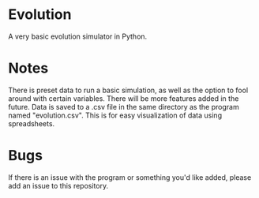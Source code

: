 # Evolution
A very basic evolution simulator in Python.

# Notes
There is preset data to run a basic simulation, as well as the option to fool around with certain variables.
There will be more features added in the future.
Data is saved to a .csv file in the same directory as the program named "evolution.csv". This is for easy visualization of data using spreadsheets.

# Bugs
If there is an issue with the program or something you'd like added, please add an issue to this repository.
